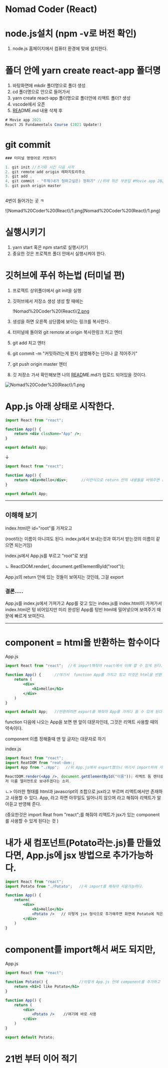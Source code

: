 # Nomad Coder (React)

# node.js설치 (npm -v로 버전 확인)

1. node.js  홈페이지에서 컴퓨터 환경에 맞에 설치한다.

# 폴더 안에 yarn create react-app 폴더명

1. 바탕화면에 mkdir 폴더명으로 폴더 생성
2. cd 폴더명으로 안으로 들어가서
3. yarn create react-app 폴더명으로 폴더안에 리액트 폴더? 생성
4. vscode에서 오픈
5. [REA](http://read.me)DME.md 내용 삭제 후 

```jsx
# Movie app 2021
React JS Fundamentals Course (2021 Update!)
```

# git commit

```jsx
### 터미널 명령어로 커밋하기

1. git init //초기화 시킨 다음 시작
2. git remote add origin 레파지토리주소 
3. git add .
4, git commit - "주제(내가 정하고싶은) 정하기" //위에 적은 부분임 #Movie app 2021~ ...
5. git push origin master
 
```

4번이 들어가는 곳 ㅋ

![Nomad%20Coder%20(React)/1.png]Nomad%20Coder%20(React)/1.png)

# 실행시키기

1. yarn start 혹은 npm start로 실행시키기
2. 중요한 것은 프로젝프 폴더 안에서 실행시켜야 한다.

# 깃허브에 푸쉬 하는법 (터미널 편)

1. 프로젝트 상위폴더에서 git init을 실행
2. 깃허브에서 저장소 생성 생성 할 때에는

    !Nomad%20Coder%20(React)/[2.png](Nomad%20Coder%20(React)/2.png)

1. 생성을 하면 오른쪽 상단쯤에 보이는 링크를 복사한다.
2. 터미널에 돌아와 git remote at  origin 복사한링크 치고 엔터
3. git add 치고 엔터
4. git commit -m "커밋하려는게 뭔지 설명해주는 단어나 글 적어주기"
5. git push origin master 엔터
6. 깃 저장소 가서 확인해보면 나의 [READ](http://read.me)ME.md가 업로드 되어있을 것이다.

![Nomad%20Coder%20(React)/1.png](Nomad%20Coder%20(React)/1%201.png)

# App.js 아래 상태로 시작한다.

```jsx
import React from "react";

function App() {
	return <div clssName="App" />;
}

export default App;
```

↓

```jsx
import React from "react";

function App() {
	return <div>Hello</div>;      //이런식으로 return 안의 내용들을 바꿔주면 된다.
}

export default App;
```

---

## 이해해 보기

index.html은 id="root"를 가져오고 

(root라는 이름이 아니여도 된다. index.js에서 보내는것과 여기서 받는것의 이름이 같으면 되는거임)

index.js에서 App.js를 부르고 "root"로 보냄

 ㄴ ReactDOM.render(<App />, document.getElementById("root"));

App.js의 return 안에 있는 것들이 보여지는 것인데, 그걸 export

### 결론.....

App.js를 index.js에서 가져가고 App를 갖고 있는  index.js를 index.html이 가져가서 index.html은 텅 비어있지만 미리 완성된 App를 텅빈 html에 밀어넣으며 보여주기 때문에 빠르게 보여진다.

---

# component = html을 반환하는 함수이다

App.js

```jsx
import React from "react";  //꼭 import해줘야 react에서 이해 할 수 있게 된다.

function App() {      //여기서  function App를 가지고 있고 이것은 html을 반환 할거임.
	return (
		<div>
			<h1>Hello</h1>
		</div>
	)
}

export default App;   //반환하려면 export를 해줘야 App를 가져다 쓸 수 있게 된다.
```

function 다음에 나오는 App을 보면 맨 앞이 대문자인데, 그것은 리액트 사용할 때의 약속이다.

component 이름 정해줄때 맨 앞 글자는 대문자로 하기

index.js

```jsx
import React from "react";
import ReatDOM from "reat-dom:;
import App from "./App";   //위 App.js에서 export했으니 여기서 import하여 사용가능한 것이다.

ReactDOM.render(<App />, document.getElementById("이름")); 리엑트 돔 렌더로 가져온 App.js를
저 이름 엘리먼트로 보내주겠다는 소리.
```

<App /> 

 ㄴ> 이러한 형태를 html과 javascript의 조합으로 jsx라고 부르며 리액트에서만 존재하고 사용할 수 있다. App, 라고 하면 아무일도 일어나지 않으며 <App />라고 해줘야 리액트가 알아듣고 반영해 준다.

(중요한것은 import Reat from "react";를 해줘야 리액트가 jsx가 있는 component를 사용할 수 있게 된다는 것 )

# 내가 새 컴포넌트(Potato라는.js)를 만들었다면, App.js에 jsx 방법으로 추가가능하다.

```jsx
import React from "react";
import Potato from "./Potato";   //꼭 import를 해줘야 사용가능하다.

function App() {
	return(
		<div>
			<h1>Hello</h1>
			<Potato />   // 이렇게 jsx 형식으로 추가해주면 화면에 Potato에 적은 내용들도 포함된다.
		</div>
	)
}
```

# component를 import해서 써도 되지만,

App.js

```jsx
import React from "react";

function Potato() {              //이렇게 App.js 안에 component를 추가하고 바로 사용도 가능.
	return <h1>I like Potato</h1>
}

function App() {  
	return (
		<div>
			<Potato />    //여기에 바로 사용
		</div>
	)
}

export default Potato;
```

# 21번 부터 이어 적기
